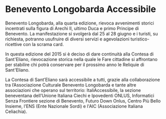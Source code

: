 # Benevento Longobarda Accessibile

Benevento Longobarda, alla quarta edizione, rievoca avvenimenti storici incentrati sulla figura di Arechi II, ultimo Duca e primo Principe di Benevento. La manifestazione si svolgerà dal 25 al 28 giugno e i turisti, su richiesta, potranno usufruire di diversi servizi e agevolazioni turistico-ricettive con la scrama card.

In questa edizione del 2015 si è deciso di dare continuità alla Contesa di Sant'Eliano, rievocazione storica nella quale le Fare cittadine si affrontano per stabilire chi potrà conservare per il prossimo anno le Reliquie di Sant'Eliano.

La Contesa di Sant’Eliano sarà accessibile a tutti, grazie alla collaborazione tra l’Associazione Culturale Benevento Longobarda e tante altre associazioni che operano sul territorio: ItaliAccessibile, la sezione beneventana dell’Unione Italiana Ciechi e Ipovedenti ONLUS, Informatici Senza Frontiere sezione di Benevento, Futuro Down Onlus, Centro Più Bello Insieme, l’ENS (Ente Nazionale Sordi) e l'AIC (Associazione Italiana Celiachia).
